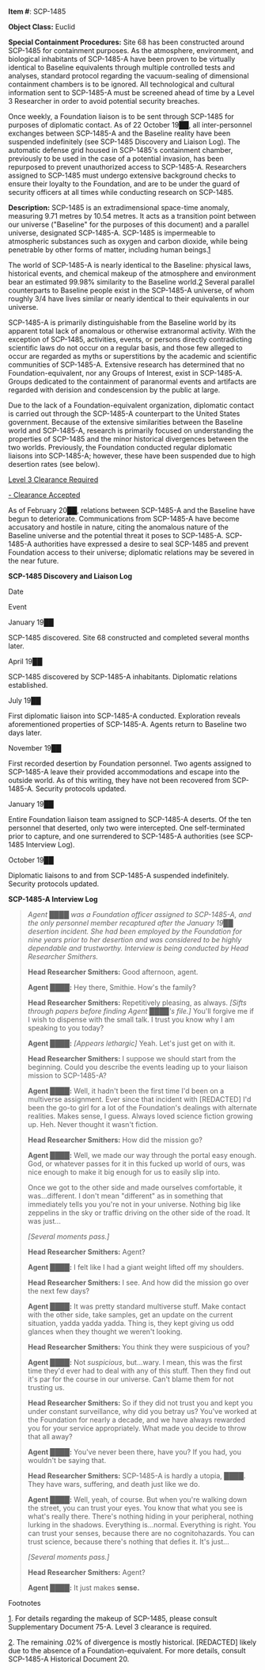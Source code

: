 **Item #**: SCP-1485

**Object Class:** Euclid

**Special Containment Procedures:** Site 68 has been constructed around SCP-1485 for containment purposes. As the atmosphere, environment, and biological inhabitants of SCP-1485-A have been proven to be virtually identical to Baseline equivalents through multiple controlled tests and analyses, standard protocol regarding the vacuum-sealing of dimensional containment chambers is to be ignored. All technological and cultural information sent to SCP-1485-A must be screened ahead of time by a Level 3 Researcher in order to avoid potential security breaches.

Once weekly, a Foundation liaison is to be sent through SCP-1485 for purposes of diplomatic contact. As of 22 October 19██, all inter-personnel exchanges between SCP-1485-A and the Baseline reality have been suspended indefinitely (see SCP-1485 Discovery and Liaison Log). The automatic defense grid housed in SCP-1485's containment chamber, previously to be used in the case of a potential invasion, has been repurposed to prevent unauthorized access to SCP-1485-A. Researchers assigned to SCP-1485 must undergo extensive background checks to ensure their loyalty to the Foundation, and are to be under the guard of security officers at all times while conducting research on SCP-1485.

**Description:** SCP-1485 is an extradimensional space-time anomaly, measuring 9.71 metres by 10.54 metres. It acts as a transition point between our universe ("Baseline" for the purposes of this document) and a parallel universe, designated SCP-1485-A. SCP-1485 is impermeable to atmospheric substances such as oxygen and carbon dioxide, while being penetrable by other forms of matter, including human beings.[1](javascript:;)

The world of SCP-1485-A is nearly identical to the Baseline: physical laws, historical events, and chemical makeup of the atmosphere and environment bear an estimated 99.98% similarity to the Baseline world.[2](javascript:;) Several parallel counterparts to Baseline people exist in the SCP-1485-A universe, of whom roughly 3/4 have lives similar or nearly identical to their equivalents in our universe.

SCP-1485-A is primarily distinguishable from the Baseline world by its apparent total lack of anomalous or otherwise extranormal activity. With the exception of SCP-1485, activities, events, or persons directly contradicting scientific laws do not occur on a regular basis, and those few alleged to occur are regarded as myths or superstitions by the academic and scientific communities of SCP-1485-A. Extensive research has determined that no Foundation-equivalent, nor any Groups of Interest, exist in SCP-1485-A. Groups dedicated to the containment of paranormal events and artifacts are regarded with derision and condescension by the public at large.

Due to the lack of a Foundation-equivalent organization, diplomatic contact is carried out through the SCP-1485-A counterpart to the United States government. Because of the extensive similarities between the Baseline world and SCP-1485-A, research is primarily focused on understanding the properties of SCP-1485 and the minor historical divergences between the two worlds. Previously, the Foundation conducted regular diplomatic liaisons into SCP-1485-A; however, these have been suspended due to high desertion rates (see below).

[Level 3 Clearance Required](javascript:;)

[\- Clearance Accepted](javascript:;)

As of February 20██, relations between SCP-1485-A and the Baseline have begun to deteriorate. Communications from SCP-1485-A have become accusatory and hostile in nature, citing the anomalous nature of the Baseline universe and the potential threat it poses to SCP-1485-A. SCP-1485-A authorities have expressed a desire to seal SCP-1485 and prevent Foundation access to their universe; diplomatic relations may be severed in the near future.

**SCP-1485 Discovery and Liaison Log**

Date

Event

January 19██

SCP-1485 discovered. Site 68 constructed and completed several months later.

April 19██

SCP-1485 discovered by SCP-1485-A inhabitants. Diplomatic relations established.

July 19██

First diplomatic liaison into SCP-1485-A conducted. Exploration reveals aforementioned properties of SCP-1485-A. Agents return to Baseline two days later.

November 19██

First recorded desertion by Foundation personnel. Two agents assigned to SCP-1485-A leave their provided accommodations and escape into the outside world. As of this writing, they have not been recovered from SCP-1485-A. Security protocols updated.

January 19██

Entire Foundation liaison team assigned to SCP-1485-A deserts. Of the ten personnel that deserted, only two were intercepted. One self-terminated prior to capture, and one surrendered to SCP-1485-A authorities (see SCP-1485 Interview Log).

October 19██

Diplomatic liaisons to and from SCP-1485-A suspended indefinitely. Security protocols updated.

**SCP-1485-A Interview Log**

> _Agent ████ was a Foundation officer assigned to SCP-1485-A, and the only personnel member recaptured after the January 19██ desertion incident. She had been employed by the Foundation for nine years prior to her desertion and was considered to be highly dependable and trustworthy. Interview is being conducted by Head Researcher Smithers._
> 
> **Head Researcher Smithers:** Good afternoon, agent.
> 
> **Agent ████:** Hey there, Smithie. How's the family?
> 
> **Head Researcher Smithers:** Repetitively pleasing, as always. _\[Sifts through papers before finding Agent ████'s file.\]_ You'll forgive me if I wish to dispense with the small talk. I trust you know why I am speaking to you today?
> 
> **Agent ████:** _\[Appears lethargic\]_ Yeah. Let's just get on with it.
> 
> **Head Researcher Smithers:** I suppose we should start from the beginning. Could you describe the events leading up to your liaison mission to SCP-1485-A?
> 
> **Agent ████:** Well, it hadn't been the first time I'd been on a multiverse assignment. Ever since that incident with \[REDACTED\] I'd been the go-to girl for a lot of the Foundation's dealings with alternate realities. Makes sense, I guess. Always loved science fiction growing up. Heh. Never thought it wasn't fiction.
> 
> **Head Researcher Smithers:** How did the mission go?
> 
> **Agent ████:** Well, we made our way through the portal easy enough. God, or whatever passes for it in this fucked up world of ours, was nice enough to make it big enough for us to easily slip into.
> 
> Once we got to the other side and made ourselves comfortable, it was…different. I don't mean "different" as in something that immediately tells you you're not in your universe. Nothing big like zeppelins in the sky or traffic driving on the other side of the road. It was just…
> 
> _\[Several moments pass.\]_
> 
> **Head Researcher Smithers:** Agent?
> 
> **Agent ████:** I felt like I had a giant weight lifted off my shoulders.
> 
> **Head Researcher Smithers:** I see. And how did the mission go over the next few days?
> 
> **Agent ████:** It was pretty standard multiverse stuff. Make contact with the other side, take samples, get an update on the current situation, yadda yadda yadda. Thing is, they kept giving us odd glances when they thought we weren't looking.
> 
> **Head Researcher Smithers:** You think they were suspicious of you?
> 
> **Agent ████:** Not _suspicious_, but…wary. I mean, this was the first time they'd ever had to deal with any of this stuff. Then they find out it's par for the course in our universe. Can't blame them for not trusting us.
> 
> **Head Researcher Smithers:** So if they did not trust you and kept you under constant surveillance, why did you betray us? You've worked at the Foundation for nearly a decade, and we have always rewarded you for your service appropriately. What made you decide to throw that all away?
> 
> **Agent ████:** You've never been there, have you? If you had, you wouldn't be saying that.
> 
> **Head Researcher Smithers:** SCP-1485-A is hardly a utopia, ████. They have wars, suffering, and death just like we do.
> 
> **Agent ████:** Well, yeah, of course. But when you're walking down the street, you can trust your eyes. You know that what you see is what's really there. There's nothing hiding in your peripheral, nothing lurking in the shadows. Everything is…normal. Everything is right. You can trust your senses, because there are no cognitohazards. You can trust science, because there's nothing that defies it. It's just…
> 
> _\[Several moments pass.\]_
> 
> **Head Researcher Smithers:** Agent?
> 
> **Agent ████:** It just makes **sense.**

Footnotes

[1](javascript:;). For details regarding the makeup of SCP-1485, please consult Supplementary Document 75-A. Level 3 clearance is required.

[2](javascript:;). The remaining .02% of divergence is mostly historical. \[REDACTED\] likely due to the absence of a Foundation-equivalent. For more details, consult SCP-1485-A Historical Document 20.